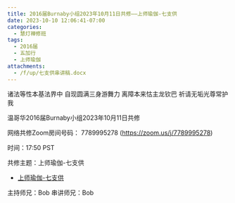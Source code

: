 ```yaml
---
title: 2016届Burnaby小组2023年10月11日共修——上师瑜伽-七支供
date: 2023-10-10 12:06:41-07:00
categories:
  - 慧灯禅修班
tags:
  - 2016届
  - 五加行
  - 上师瑜伽
attachments:
  - /f/up/七支供串讲稿.docx
---
```

诸法等性本基法界中 自现圆满三身游舞力 离障本来怙主龙钦巴 祈请无垢光尊常护我

温哥华2016届Burnaby小组2023年10月11日共修

网络共修Zoom房间号码： 7789995278 (<https://zoom.us/j/7789995278>)

时间：17:50 PST

共修主题：上师瑜伽-七支供
* [上师瑜伽-七支供](/f/up/七支供串讲稿.docx)


主持师兄：Bob 
串讲师兄：Bob 
